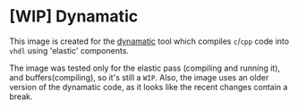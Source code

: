 # [WIP] Dynamatic

This image is created for the [dynamatic][dynamatic-github] tool which compiles `c`/`cpp` code into `vhdl` using 'elastic' components.

The image was tested only for the elastic pass (compiling and running it), and buffers(compiling), so it's still a `WIP`. Also, the image uses an older version of the dynamatic code, as it looks like the recent changes contain a break.

[dynamatic-github]: https://github.com/lana555/dynamatic